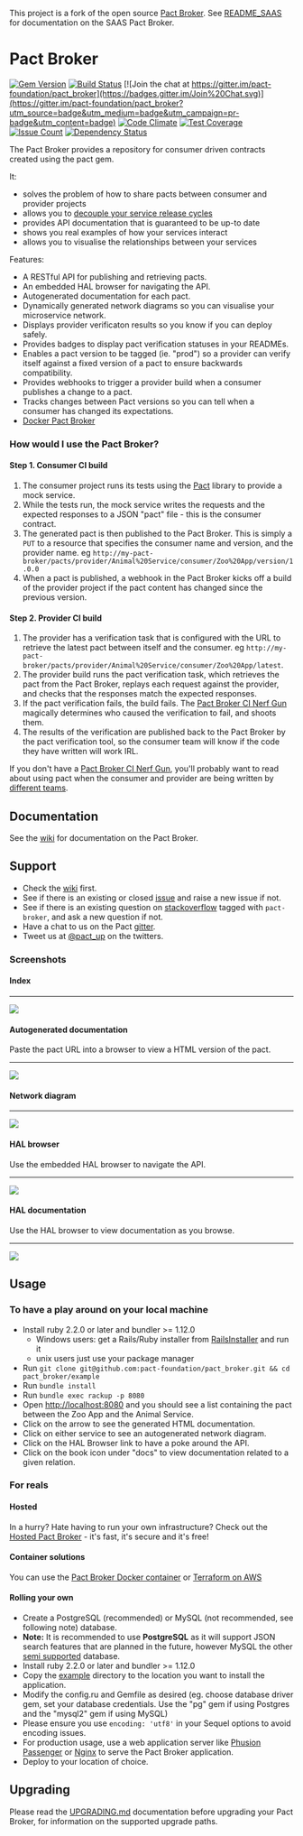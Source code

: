 This project is a fork of the open source [Pact Broker](https://github.com/pact-foundation/pact_broker).
See [README_SAAS](./README_SAAS.md) for documentation on the SAAS Pact Broker.



# Pact Broker
[![Gem Version](https://badge.fury.io/rb/pact_broker.svg)](http://badge.fury.io/rb/pact_broker)
 [![Build Status](https://travis-ci.org/pact-foundation/pact_broker.svg?branch=master)](https://travis-ci.org/pact-foundation/pact_broker) [![Join the chat at https://gitter.im/pact-foundation/pact_broker](https://badges.gitter.im/Join%20Chat.svg)](https://gitter.im/pact-foundation/pact_broker?utm_source=badge&utm_medium=badge&utm_campaign=pr-badge&utm_content=badge)
 [![Code Climate](https://codeclimate.com/github/pact-foundation/pact_broker/badges/gpa.svg)](https://codeclimate.com/github/pact-foundation/pact_broker)
 [![Test Coverage](https://codeclimate.com/github/pact-foundation/pact_broker/badges/coverage.svg)](https://codeclimate.com/github/pact-foundation/pact_broker/coverage)
 [![Issue Count](https://codeclimate.com/github/pact-foundation/pact_broker/badges/issue_count.svg)](https://codeclimate.com/github/pact-foundation/pact_broker)
 [![Dependency Status](https://gemnasium.com/badges/github.com/pact-foundation/pact_broker.svg)](https://gemnasium.com/github.com/pact-foundation/pact_broker)

The Pact Broker provides a repository for consumer driven contracts created using the pact gem.

It:

* solves the problem of how to share pacts between consumer and provider projects
* allows you to [decouple your service release cycles][decouple]
* provides API documentation that is guaranteed to be up-to date
* shows you real examples of how your services interact
* allows you to visualise the relationships between your services

Features:

* A RESTful API for publishing and retrieving pacts.
* An embedded HAL browser for navigating the API.
* Autogenerated documentation for each pact.
* Dynamically generated network diagrams so you can visualise your microservice network.
* Displays provider verificaton results so you know if you can deploy safely.
* Provides badges to display pact verification statuses in your READMEs.
* Enables a pact version to be tagged (ie. "prod") so a provider can verify itself against a fixed version of a pact to ensure backwards compatibility.
* Provides webhooks to trigger a provider build when a consumer publishes a change to a pact.
* Tracks changes between Pact versions so you can tell when a consumer has changed its expectations.
* [Docker Pact Broker][docker]

### How would I use the Pact Broker?

#### Step 1. Consumer CI build
1. The consumer project runs its tests using the [Pact][pact] library to provide a mock service.
2. While the tests run, the mock service writes the requests and the expected responses to a JSON "pact" file - this is the consumer contract.
3. The generated pact is then published to the Pact Broker. This is simply a `PUT` to a resource that specifies the consumer name and version, and the provider name. eg `http://my-pact-broker/pacts/provider/Animal%20Service/consumer/Zoo%20App/version/1.0.0`
4. When a pact is published, a webhook in the Pact Broker kicks off a build of the provider project if the pact content has changed since the previous version.

#### Step 2. Provider CI build
1. The provider has a verification task that is configured with the URL to retrieve the latest pact between itself and the consumer. eg `http://my-pact-broker/pacts/provider/Animal%20Service/consumer/Zoo%20App/latest`.
2. The provider build runs the pact verification task, which retrieves the pact from the Pact Broker, replays each request against the provider, and checks that the responses match the expected responses.
3. If the pact verification fails, the build fails. The [Pact Broker CI Nerf Gun][nerf] magically determines who caused the verification to fail, and shoots them.
4. The results of the verification are published back to the Pact Broker by the pact verification tool, so the consumer team will know if the code they have written will work IRL.

If you don't have a [Pact Broker CI Nerf Gun][nerf], you'll probably want to read about using pact when the consumer and provider are being written by [different teams][different-teams].

## Documentation

See the [wiki][wiki] for documentation on the Pact Broker.

## Support

* Check the [wiki][wiki] first.
* See if there is an existing or closed [issue][issues] and raise a new issue if not.
* See if there is an existing question on [stackoverflow][stackoverflow] tagged with `pact-broker`, and ask a new question if not.
* Have a chat to us on the Pact [gitter][gitter].
* Tweet us at [@pact_up][twitter] on the twitters.

### Screenshots

#### Index

* * *
<img src="https://raw.githubusercontent.com/wiki/pact-foundation/pact_broker/images/index.png"/>

#### Autogenerated documentation

Paste the pact URL into a browser to view a HTML version of the pact.
* * *
<img src="https://raw.githubusercontent.com/wiki/pact-foundation/pact_broker/images/autogenerated_documentation.png"/>


#### Network diagram

* * *
<img src="https://raw.githubusercontent.com/wiki/pact-foundation/pact_broker/images/network_diagram.png"/>

#### HAL browser

Use the embedded HAL browser to navigate the API.
* * *
<img src="https://raw.githubusercontent.com/wiki/pact-foundation/pact_broker/images/hal_browser.png"/>

#### HAL documentation

Use the HAL browser to view documentation as you browse.
* * *
<img src="https://raw.githubusercontent.com/wiki/pact-foundation/pact_broker/images/hal_documentation.png"/>

## Usage

### To have a play around on your local machine

* Install ruby 2.2.0 or later and bundler >= 1.12.0
    * Windows users: get a Rails/Ruby installer from [RailsInstaller](http://railsinstaller.org/) and run it
    * unix users just use your package manager
* Run `git clone git@github.com:pact-foundation/pact_broker.git && cd pact_broker/example`
* Run `bundle install`
* Run `bundle exec rackup -p 8080`
* Open [http://localhost:8080](http://localhost:8080) and you should see a list containing the pact between the Zoo App and the Animal Service.
* Click on the arrow to see the generated HTML documentation.
* Click on either service to see an autogenerated network diagram.
* Click on the HAL Browser link to have a poke around the API.
* Click on the book icon under "docs" to view documentation related to a given relation.

### For reals

#### Hosted

In a hurry? Hate having to run your own infrastructure? Check out the [Hosted Pact Broker][hosted] - it's fast, it's secure and it's free!

#### Container solutions

You can use the [Pact Broker Docker container][docker] or [Terraform on AWS][terraform]

#### Rolling your own

* Create a PostgreSQL (recommended) or MySQL (not recommended, see following note) database.
* __Note:__ It is recommended to use __PostgreSQL__ as it will support JSON search features that are planned in the future, however MySQL the other [semi supported](https://github.com/pact-foundation/pact_broker/issues/33) database.
* Install ruby 2.2.0 or later and bundler >= 1.12.0
* Copy the [example](/example) directory to the location you want to install the application.
* Modify the config.ru and Gemfile as desired (eg. choose database driver gem, set your database credentials. Use the "pg" gem if using Postgres and the "mysql2" gem if using MySQL)
* Please ensure you use `encoding: 'utf8'` in your Sequel options to avoid encoding issues.
* For production usage, use a web application server like [Phusion Passenger](https://www.phusionpassenger.com) or [Nginx](http://nginx.org/) to serve the Pact Broker application.
* Deploy to your location of choice.

## Upgrading

Please read the [UPGRADING.md](UPGRADING.md) documentation before upgrading your Pact Broker, for information on the supported upgrade paths.

[decouple]: http://techblog.realestate.com.au/enter-the-pact-matrix-or-how-to-decouple-the-release-cycles-of-your-microservices/
[pact]: https://github.com/realestate-com-au/pact
[nerf]: https://github.com/pact-foundation/pact_broker/wiki/pact-broker-ci-nerf-gun
[different-teams]: https://github.com/realestate-com-au/pact/wiki/Using-pact-where-the-consumer-team-is-different-from-the-provider-team
[docker]: https://hub.docker.com/r/dius/pact-broker
[terraform]: https://github.com/nadnerb/terraform-pact-broker
[hosted]: https://pact.dius.com.au/?utm_source=github&utm_campaign=GITHUB_BROKER&utm_medium=github
[wiki]: https://github.com/pact-foundation/pact_broker/wiki
[stackoverflow]: http://stackoverflow.com/questions/tagged/pact-broker
[twitter]: https://twitter.com/pact_up
[gitter]: https://gitter.im/realestate-com-au/pact
[issues]: https://github.com/pact-foundation/pact_broker/issues
